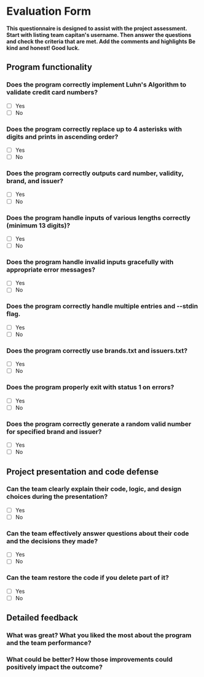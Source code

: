 # Evaluation Form

**This questionnaire is designed to assist with the project assessment.**
**Start with listing team capitan's username. Then answer the questions and check the criteria that are met. Add the comments and highlights**
**Be kind and honest! Good luck.**

## Program functionality

### Does the program correctly implement Luhn's Algorithm to validate credit card numbers?
- [ ] Yes
- [ ] No

### Does the program correctly replace up to 4 asterisks with digits and prints in ascending order?
- [ ] Yes
- [ ] No

### Does the program correctly outputs card number, validity, brand, and issuer?
- [ ] Yes
- [ ] No

### Does the program handle inputs of various lengths correctly (minimum 13 digits)?
- [ ] Yes
- [ ] No

### Does the program handle invalid inputs gracefully with appropriate error messages?
- [ ] Yes
- [ ] No

### Does the program correctly handle multiple entries and --stdin flag.
- [ ] Yes
- [ ] No

### Does the program correctly use brands.txt and issuers.txt?
- [ ] Yes
- [ ] No

### Does the program properly exit with status 1 on errors?
- [ ] Yes
- [ ] No

### Does the program correctly generate a random valid number for specified brand and issuer?
- [ ] Yes
- [ ] No

## Project presentation and code defense

### Can the team clearly explain their code, logic, and design choices during the presentation?
- [ ] Yes
- [ ] No

### Can the team effectively answer questions about their code and the decisions they made?
- [ ] Yes
- [ ] No

### Can the team restore the code if you delete part of it?
- [ ] Yes
- [ ] No

## Detailed feedback

### What was great? What you liked the most about the program and the team performance? 

### What could be better? How those improvements could positively impact the outcome?
